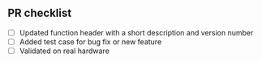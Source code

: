## PR checklist
<!--- Put an `x` in all the boxes that apply. -->
- [ ] Updated function header with a short description and version number
- [ ] Added test case for bug fix or new feature
- [ ] Validated on real hardware <!-- hardware - toolchain -->